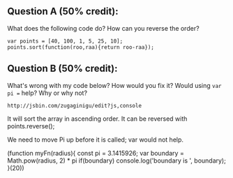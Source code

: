 ## Question A (50% credit): 

What does the following code do?  How can you reverse the order?

    var points = [40, 100, 1, 5, 25, 10];
    points.sort(function(roo,raa){return roo-raa});

## Question B (50% credit): 

What's wrong with my code below?  How would you fix it?  Would using `var pi =` help? Why or why not?

    http://jsbin.com/zugaginigu/edit?js,console
    




It will sort the array in ascending order. It can be reversed with points.reverse();


We need to move Pi up before it is called; var would not help.

(function myFn(radius){
    const pi = 3.1415926;
    var boundary = Math.pow(radius, 2) * pi
    if(boundary) console.log('boundary is ', boundary);
}(20)) 
